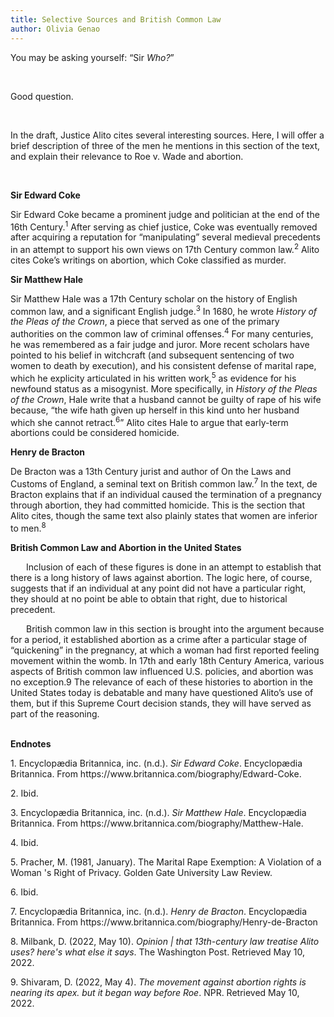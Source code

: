 ```yaml
---
title: Selective Sources and British Common Law
author: Olivia Genao
---
```

<p>You may be asking yourself: “Sir <i>Who?</i>”</p>
<br>
<p>Good question. </p>
<br>

<p>
In the draft, Justice Alito cites several interesting sources. Here, I will offer a brief description of three of the men he mentions in this section of the text, and explain their relevance to Roe v. Wade and abortion. </p>
<br>

<b>Sir Edward Coke</b>
<p>Sir Edward Coke became a prominent judge and politician at the end of the 16th Century.<sup>1</sup>  After serving as chief justice, Coke was eventually removed after acquiring a reputation for “manipulating” several medieval precedents in an attempt to support his own views on 17th Century common law.<sup>2</sup> Alito cites Coke’s writings on abortion, which Coke classified as murder. </p>

<b>Sir Matthew Hale</b>
<p>Sir Matthew Hale was a 17th Century scholar on the history of English common law, and a significant English judge.<sup>3</sup>  In 1680, he wrote <i>History of the Pleas of the Crown</i>, a piece that served as one of the primary authorities on the common law of criminal offenses.<sup>4</sup> For many centuries, he was remembered as a fair judge and juror. More recent scholars have pointed to his belief in witchcraft (and subsequent sentencing of two women to death by execution), and his consistent defense of marital rape, which he explicity articulated in his written work,<sup>5</sup> as evidence for his newfound status as a misogynist. More specifically, in  <i>History of the Pleas of the Crown</i>, Hale write that a husband cannot be guilty of rape of his wife because, “the wife hath given up herself in this kind unto her husband which she cannot retract.<sup>6</sup>” Alito cites Hale to argue that early-term abortions could be considered homicide. </p>

<b>Henry de Bracton</b>
<p>De Bracton was a 13th Century jurist and author of On the Laws and Customs of England, a seminal text on British common law.<sup>7</sup> In the text, de Bracton explains that if an individual caused the termination of a pregnancy through abortion, they had committed homicide. This is the section that Alito cites, though the same text also plainly states that women are inferior to men.<sup>8</sup></p>

<b>British Common Law and Abortion in the United States</b>

<p style="text-indent: 25px;">Inclusion of each of these figures is done in an attempt to establish that there is a long history of laws against abortion. The logic here, of course, suggests that if an individual at any point did not have a particular right, they should at no point be able to obtain that right, due to historical precedent. </p>

<p style="text-indent: 25px;">British common law in this section is brought into the argument because for a period, it established abortion as a crime after a particular stage of “quickening” in the pregnancy, at which a woman had first reported feeling movement within the womb. In 17th and early 18th Century America, various aspects of British common law influenced U.S. policies, and abortion was no exception.9 The relevance of each of these histories to abortion in the United States today is debatable and many have questioned Alito’s use of them, but if this Supreme Court decision stands, they will have served as part of the reasoning.  </p>

<br>
<b>Endnotes</b>
<p> 1.  Encyclopædia Britannica, inc. (n.d.). <i>Sir Edward Coke</i>. Encyclopædia Britannica. From https://www.britannica.com/biography/Edward-Coke.</p>
<p> 2.  Ibid.</p>
<p> 3.  Encyclopædia Britannica, inc. (n.d.). <i>Sir Matthew Hale</i>. Encyclopædia Britannica. From https://www.britannica.com/biography/Matthew-Hale.</p>
<p> 4.  Ibid.</p>
<p> 5.  Pracher, M. (1981, January). The Marital Rape Exemption: A Violation of a Woman 's Right of Privacy. Golden Gate University Law Review.</p>
<p> 6.  Ibid.</p>
<p> 7.  Encyclopædia Britannica, inc. (n.d.). <i>Henry de Bracton</i>. Encyclopædia Britannica. From https://www.britannica.com/biography/Henry-de-Bracton</p>
<p> 8.  Milbank, D. (2022, May 10). <i>Opinion | that 13th-century law treatise Alito uses? here's what else it says</i>. The Washington Post. Retrieved May 10, 2022. </p>
<p> 9.  Shivaram, D. (2022, May 4). <i>The movement against abortion rights is nearing its apex. but it began way before Roe</i>. NPR. Retrieved May 10, 2022.</p>
